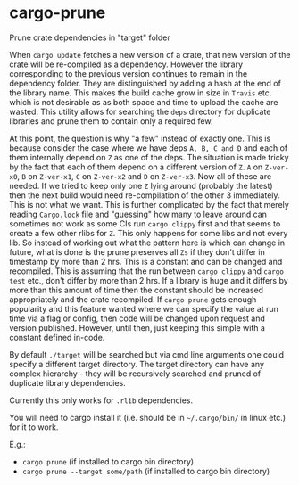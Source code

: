 # cargo-prune
Prune crate dependencies in "target" folder

When `cargo update` fetches a new version of a crate, that new version of the crate will be
re-compiled as a dependency. However the library corresponding to the previous version continues
to remain in the dependency folder. They are distinguished by adding a hash at the end of the
library name.  This makes the build cache grow in size in `Travis` etc. which is not desirable
as as both space and time to upload the cache are wasted. This utility allows for searching the
`deps` directory for duplicate libraries and prune them to contain only a required few.

At this point, the question is why "a few" instead of exactly one. This is because consider the
case where we have deps `A, B, C and D` and each of them internally depend on `Z` as one of the
deps. The situation is made tricky by the fact that each of them depend on a different version
of `Z`. `A` on `Z-ver-x0`, `B` on `Z-ver-x1`, `C` on `Z-ver-x2` and `D` on `Z-ver-x3`. Now all
of these are needed. If we tried to keep only one `Z` lying around (probably the latest) then
the next build would need re-compilation of the other 3 immediately. This is not what we want.
This is further complicated by the fact that merely reading `Cargo.lock` file and "guessing"
how many to leave around can sometimes not work as some CIs run `cargo clippy` first and that
seems to create a few other rlibs for `Z`. This only happens for some libs and not every lib.
So instead of working out what the pattern here is which can change in future, what is done is
the prune preserves all `Zs` if they don't differ in timestamp by more than 2 hrs. This is a
constant and can be changed and recompiled. This is assuming that the run between `cargo clippy`
and `cargo test` etc., don't differ by more than 2 hrs. If a library is huge and it differs by
more than this amount of time then the constant should be increased appropriately and the crate
recompiled. If `cargo prune` gets enough popularity and this feature wanted where we can specify
the value at run time via a flag or config, then code will be changed upon request and version
published. However, until then, just keeping this simple with a constant defined in-code.

By default `./target` will be searched but via cmd line arguments one could specify a different
target directory. The target directory can have any complex hierarchy - they will be
recursively searched and pruned of duplicate library dependencies.

Currently this only works for `.rlib` dependencies.

You will need to cargo install it (i.e. should be in `~/.cargo/bin/` in linux etc.) for it to work.

E.g.:

- `cargo prune` (if installed to cargo bin directory)
- `cargo prune --target some/path` (if installed to cargo bin directory)
